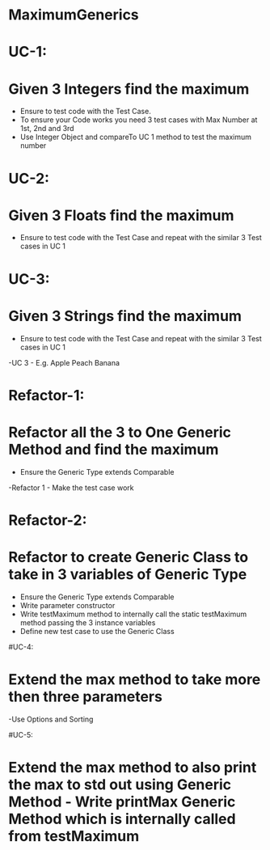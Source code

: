 # MaximumGenerics

# UC-1:<br>

# Given 3 Integers find the maximum<br>

- Ensure to test code with the Test Case.<br>
- To ensure your Code works you need 3
test cases with Max Number at 1st, 2nd
and 3rd<br>
- Use Integer Object and compareTo
UC 1 method to test the maximum number<br>

# UC-2:<br>
# Given 3 Floats find the maximum<br>

- Ensure to test code with the Test Case and
repeat with the similar 3 Test cases in UC 1<br>

# UC-3:<br>

# Given 3 Strings find the maximum

- Ensure to test code with the Test
Case and repeat with the similar 3
Test cases in UC 1<br>

-UC 3 - E.g. Apple Peach Banana<br>

# Refactor-1:<br>
# Refactor all the 3 to One Generic Method and find the maximum<br>

- Ensure the Generic Type extends
Comparable<br>

-Refactor 1 - Make the test case work<br>

# Refactor-2:<br>
# Refactor to create Generic Class to take in 3 variables of Generic Type<br>

- Ensure the Generic Type extends Comparable<br>
- Write parameter constructor<br>
- Write testMaximum method to internally call the static testMaximum method passing the 3 instance variables<br>
- Define new test case to use the Generic Class<br>

#UC-4:
# Extend the max method to take more then three parameters
-Use Options and Sorting<br>

#UC-5:
# Extend the max method to also print the max to std out using Generic Method - Write printMax Generic Method which is internally called from testMaximum<br>
